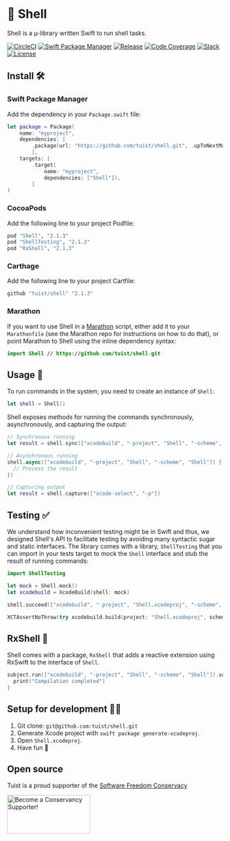 # 🧪 Shell

Shell is a µ-library written Swift to run shell tasks.

[![CircleCI](https://circleci.com/gh/tuist/shell.svg?style=svg)](https://circleci.com/gh/tuist/shell)
[![Swift Package Manager](https://img.shields.io/badge/swift%20package%20manager-compatible-brightgreen.svg)](https://swift.org/package-manager/)
[![Release](https://img.shields.io/github/release/tuist/shell.svg)](https://github.com/tuist/shell/releases)
[![Code Coverage](https://codecov.io/gh/tuist/shell/branch/master/graph/badge.svg)](https://codecov.io/gh/tuist/shell)
[![Slack](http://slack.tuist.io/badge.svg)](http://slack.tuist.io/)
[![License](https://img.shields.io/badge/License-MIT-yellow.svg)](https://github.com/tuist/shell/blob/master/LICENSE.md)

## Install 🛠

### Swift Package Manager

Add the dependency in your `Package.swift` file:

```swift
let package = Package(
    name: "myproject",
    dependencies: [
        .package(url: "https://github.com/tuist/shell.git", .upToNextMajor(from: "2.1.3")),
        ],
    targets: [
        .target(
            name: "myproject",
            dependencies: ["Shell"]),
        ]
)
```

### CocoaPods

Add the following line to your project Podfile:

```ruby
pod "Shell", "2.1.3"
pod "ShellTesting", "2.1.3"
pod "RxShell", "2.1.3"
```

### Carthage

Add the following line to your project Cartfile:

```ruby
github "tuist/shell" "2.1.3"
```

### Marathon

If you want to use Shell in a [Marathon](https://github.com/johnsundell/marathon) script, either add it to your `Marathonfile` (see the Marathon repo for instructions on how to do that), or point Marathon to Shell using the inline dependency syntax:

```swift
import Shell // https://github.com/tuist/shell.git
```

## Usage 🚀

To run commands in the system, you need to create an instance of `Shell`:

```swift
let shell = Shell()
```

Shell exposes methods for running the commands synchronously, asynchronously, and capturing the output:

```swift
// Synchronous running
let result = shell.sync(["xcodebuild", "-project", "Shell", "-scheme", "Shell"])

// Asynchronous running
shell.async(["xcodebuild", "-project", "Shell", "-scheme", "Shell"]) { result in
  // Process the result
})

// Capturing output
let result = shell.capture(["xcode-select", "-p"])
```

## Testing ✅

We understand how inconvenient testing might be in Swift and thus, we designed Shell's API to facilitate testing by avoiding many syntactic sugar and static interfaces. The library comes with a library, `ShellTesting` that you can import in your tests target to mock the `Shell` interface and stub the result of running commands:

```swift
import ShellTesting

let mock = Shell.mock()
let xcodebuild = XcodeBuild(shell: mock)

shell.succeed(["xcodebuild", "-project", "Shell.xcodeproj", "-scheme", "Shell"])

XCTAssertNoThrow(try xcodebuild.build(project: "Shell.xcodeproj", scheme: "Shell"))
```

## RxShell 💃

Shell comes with a package, `RxShell` that adds a reactive extension using RxSwift to the interface of `Shell`.

```swift
subject.run(["xcodebuild", "-project", "Shell", "-scheme", "Shell"]).subscribe {
  print("Compilation completed")
}
```

## Setup for development 👩‍💻

1.  Git clone: `git@github.com:tuist/shell.git`
2.  Generate Xcode project with `swift package generate-xcodeproj`.
3.  Open `Shell.xcodeproj`.
4.  Have fun 🤖

## Open source

Tuist is a proud supporter of the [Software Freedom Conservacy](https://sfconservancy.org/)

<a href="https://sfconservancy.org/supporter/"><img src="https://sfconservancy.org/img/supporter-badge.png" width="194" height="90" alt="Become a Conservancy Supporter!" border="0"/></a>
